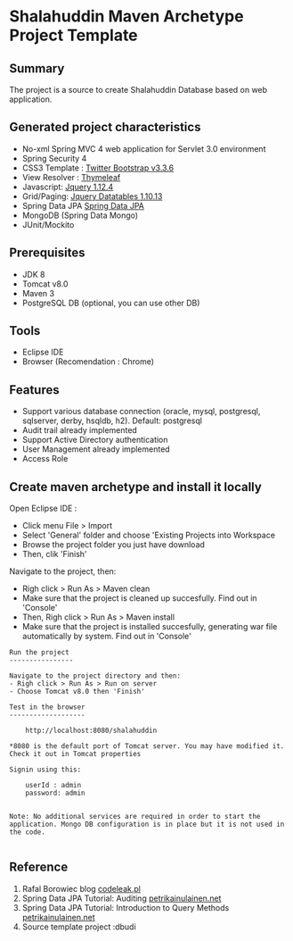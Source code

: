 Shalahuddin Maven Archetype Project Template
=============================================

Summary
-------
The project is a source to create Shalahuddin Database based on web application.

Generated project characteristics
-------------------------
* No-xml Spring MVC 4 web application for Servlet 3.0 environment
* Spring Security 4
* CSS3 Template : [Twitter Bootstrap v3.3.6](http://getbootstrap.com/)
* View Resolver : [Thymeleaf](http://www.thymeleaf.org/)
* Javascript: [Jquery 1.12.4](http://jquery.com/)
* Grid/Paging: [Jquery Datatables 1.10.13](http://datatables.net/)
* Spring Data JPA [Spring Data JPA](http://projects.spring.io/spring-data-jpa/)
* MongoDB (Spring Data Mongo)
* JUnit/Mockito

Prerequisites
-------------

- JDK 8
- Tomcat v8.0
- Maven 3
- PostgreSQL DB (optional, you can use other DB)

Tools
------------
- Eclipse IDE
- Browser (Recomendation : Chrome)

Features
--------
* Support various database connection (oracle, mysql, postgresql, sqlserver, derby, hsqldb, h2). Default: postgresql
* Audit trail already implemented
* Support Active Directory authentication
* User Management already implemented
* Access Role

Create maven archetype and install it locally
---------------------------------------------

Open Eclipse IDE :
- Click menu File > Import 
- Select 'General' folder and choose 'Existing Projects into Workspace
- Browse the project folder you just have download
- Then, clik 'Finish'

Navigate to the project, then:
- Righ click > Run As > Maven clean
- Make sure that the project is cleaned up succesfully. Find out in 'Console' 
- Then, Righ click > Run As > Maven install
- Make sure that the project is installed succesfully, generating war file automatically by system. Find out in 'Console' 

```
Run the project
----------------

Navigate to the project directory and then:
- Righ click > Run As > Run on server
- Choose Tomcat v8.0 then 'Finish'

Test in the browser
-------------------

	http://localhost:8080/shalahuddin

*8080 is the default port of Tomcat server. You may have modified it. Check it out in Tomcat properties
	
Signin using this:

    userId : admin
    password: admin


Note: No additional services are required in order to start the application. Mongo DB configuration is in place but it is not used in the code.


```

Reference
---------
1. Rafal Borowiec blog [codeleak.pl](http://blog.codeleak.pl/2016/01/spring-mvc-4-quickstart-maven-archetype.html)
2. Spring Data JPA Tutorial: Auditing [petrikainulainen.net](https://www.petrikainulainen.net/programming/spring-framework/spring-data-jpa-tutorial-auditing-part-one/)
3. Spring Data JPA Tutorial: Introduction to Query Methods [petrikainulainen.net](https://www.petrikainulainen.net/programming/spring-framework/spring-data-jpa-tutorial-introduction-to-query-methods/)
4. Source template project :dbudi
